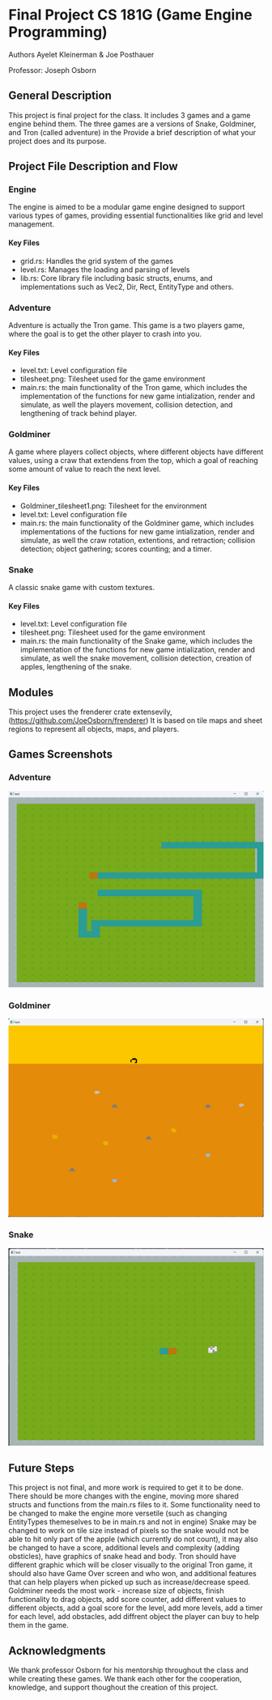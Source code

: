  # Final Project CS 181G (Game Engine Programming)
Authors Ayelet Kleinerman & Joe Posthauer

Professor: Joseph Osborn

## General Description
This project is final project for the class. It includes 3 games and a game engine behind them.
The three games are a versions of Snake, Goldminer, and Tron (called adventure) in the 
Provide a brief description of what your project does and its purpose.

## Project File Description and Flow
### Engine
The engine is aimed to be a modular game engine designed to support various types of games, providing essential functionalities like grid and level management.
#### Key Files
- grid.rs: Handles the grid system of the games
- level.rs: Manages the loading and parsing of levels
- lib.rs: Core library file including basic structs, enums, and implementations such as Vec2, Dir, Rect, EntityType and others.

### Adventure
Adventure is actually the Tron game. This game is a two players game, where the goal is to get the other player to crash into you.
#### Key Files
- level.txt: Level configuration file
- tilesheet.png: Tilesheet used for the game environment
- main.rs: the main functionality of the Tron game, which includes the implementation of the functions for new game intialization, render and simulate, as well the players movement, collision detection, and lengthening of track behind player.

### Goldminer
A game where players collect objects, where different objects have different values, using a craw that extendens from the top, which a goal of reaching some amount of value to reach the next level.

#### Key Files
- Goldminer_tilesheet1.png: Tilesheet for the environment
- level.txt: Level configuration file
- main.rs: the main functionality of the Goldminer game, which includes implementations of the fuctions for new game intialization, render and simulate, as well the craw rotation, extentions, and retraction; collision detection; object gathering; scores counting; and a timer.
 
### Snake
A classic snake game with custom textures.

#### Key Files
- level.txt: Level configuration file
- tilesheet.png: Tilesheet used for the game environment
- main.rs: the main functionality of the Snake game, which includes the implementation of the functions for new game intialization, render and simulate, as well the snake movement, collision detection, creation of apples, lengthening of the snake.

## Modules
This project uses the frenderer crate extensevily, (https://github.com/JoeOsborn/frenderer)
It is based on tile maps and sheet regions to represent all objects, maps, and players.

## Games Screenshots
### Adventure
![Adventure Screenshot](https://github.com/joeposthauer/CS181GFinal/blob/main/adventure/Tron.png?raw=true)
### Goldminer
![Goldminer Screenshot](https://github.com/joeposthauer/CS181GFinal/blob/main/goldminer/Goldminer.png?raw=true)
### Snake
![Snake Screenshot](https://github.com/joeposthauer/CS181GFinal/blob/main/snake/Snake.png?raw=true)

## Future Steps
This project is not final, and more work is required to get it to be done.
There should be more changes with the engine, moving more shared structs and functions from the main.rs files to it.
Some functionality need to be changed to make the engine more versetile (such as changing EntityTypes themeselves to be in main.rs and not in engine)
Snake may be changed to work on tile size instead of pixels so the snake would not be able to hit only part of the apple (which currently do not count), it may also be changed to have a score, additional levels and complexity (adding obsticles), have graphics of snake head and body.
Tron should have different graphic which will be closer visually to the original Tron game, it should also have Game Over screen and who won, and additional features that can help players when picked up such as increase/decrease speed.
Goldminer needs the most work - increase size of objects, finish functionality to drag objects, add score counter, add different values to different objects, add a goal score for the level, add more levels, add a timer for each level, add obstacles, add diffrent object the player can buy to help them in the game.
 
## Acknowledgments
We thank professor Osborn for his mentorship throughout the class and while creating these games.
We thank each other for the cooperation, knowledge, and support thoughout the creation of this project.
